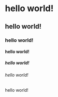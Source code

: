 # hello world!
## hello world!
### hello world!
#### hello world!
##### hello world!
###### hello world!
hello world!

